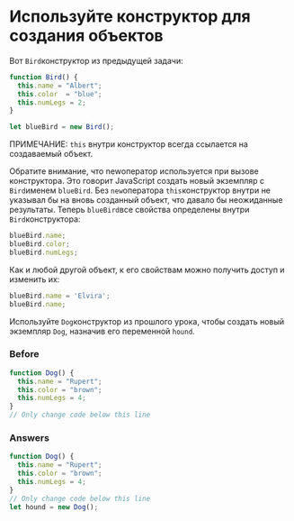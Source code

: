 # Используйте конструктор для создания объектов
Вот `Bird`конструктор из предыдущей задачи:
```javascript
function Bird() {
  this.name = "Albert";
  this.color  = "blue";
  this.numLegs = 2;
}

let blueBird = new Bird();
```
ПРИМЕЧАНИЕ: `this` внутри конструктор всегда ссылается на создаваемый объект.

Обратите внимание, что newоператор используется при вызове конструктора. Это говорит JavaScript создать новый экземпляр с `Bird`именем `blueBird`. Без `new`оператора `this`конструктор внутри не указывал бы на вновь созданный объект, что давало бы неожиданные результаты. Теперь `blueBird`все свойства определены внутри `Bird`конструктора:
```javascript
blueBird.name;
blueBird.color;
blueBird.numLegs;
```
Как и любой другой объект, к его свойствам можно получить доступ и изменить их:
```javascript
blueBird.name = 'Elvira';
blueBird.name;
```
Используйте `Dog`конструктор из прошлого урока, чтобы создать новый экземпляр `Dog`, назначив его переменной `hound`.

### Before
```javascript
function Dog() {
  this.name = "Rupert";
  this.color = "brown";
  this.numLegs = 4;
}
// Only change code below this line
```
### Answers
```javascript
function Dog() {
  this.name = "Rupert";
  this.color = "brown";
  this.numLegs = 4;
}
// Only change code below this line
let hound = new Dog();
```
